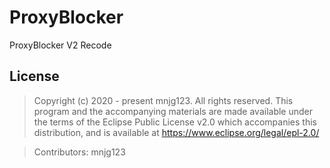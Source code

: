 # ProxyBlocker
ProxyBlocker V2 Recode

## License

> Copyright (c) 2020 - present mnjg123.
All rights reserved. This program and the accompanying materials
are made available under the terms of the Eclipse Public License v2.0
which accompanies this distribution, and is available at
https://www.eclipse.org/legal/epl-2.0/

>Contributors:
  mnjg123
